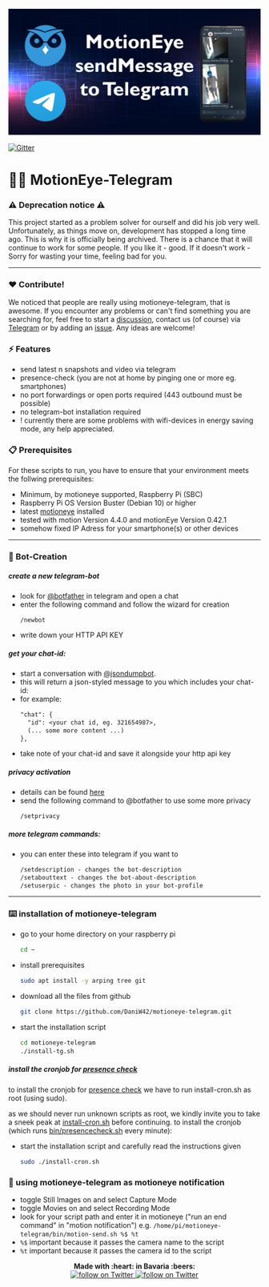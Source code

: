 ![Header Image](/assets/repository-open-graph.png)

[![Gitter](https://badges.gitter.im/motioneye-telegram/community.svg)](https://gitter.im/motioneye-telegram/community?utm_source=badge&utm_medium=badge&utm_campaign=pr-badge)

# :movie_camera::iphone: MotionEye-Telegram

### :warning: Deprecation notice :warning:
This project started as a problem solver for ourself and did his job very well. Unfortunately, as things move on, development has stopped a long time ago. This is why it is officially being archived. There is a chance that it will continue to work for some people. If you like it - good. If it doesn't work - Sorry for wasting your time, feeling bad for you.

----------

### :heart: Contribute!
We noticed that people are really using motioneye-telegram, that is awesome. If you encounter any problems or can't find something you are searching for, feel free to start a [discussion](https://github.com/DaniW42/motioneye-telegram/discussions), contact us (of course) via [Telegram](https://t.me/daniw42) or by adding an [issue](https://github.com/DaniW42/motioneye-telegram/issues). Any ideas are welcome!

### :zap: Features
*   send latest n snapshots and video via telegram
*   presence-check (you are not at home by pinging one or more eg. smartphones)
*   no port forwardings or open ports required (443 outbound must be possible)
*   no telegram-bot installation required
*   ! currently there are some problems with wifi-devices in energy saving mode, any help appreciated.

### :clipboard: Prerequisites

For these scripts to run, you have to ensure that your environment meets the follwing prerequisites:
*   Minimum, by motioneye supported, Raspberry Pi (SBC)
*   Raspberry Pi OS Version Buster (Debian 10) or higher
*   latest [motioneye](https://github.com/ccrisan/motioneye/wiki/Installation) installed
*   tested with motion Version 4.4.0 and motionEye Version 0.42.1
*   somehow fixed IP Adress for your smartphone(s) or other devices

----------

### :robot: Bot-Creation

##### create a new telegram-bot
*   look for [@botfather](https://t.me/botfather) in telegram and open a chat
*	enter the following command and follow the wizard for creation
    ```
    /newbot
    ```
*   write down your HTTP API KEY 

##### get your chat-id:
*   start a conversation with [@jsondumpbot](https://t.me/jsondumpbot).
*   this will return a json-styled message to you which includes your chat-id:
*   for example:
    ````
    "chat": {
      "id": <your chat id, eg. 321654987>,
      (... some more content ...)
    },
    ````
*   take note of your chat-id and save it alongside your http api key

##### privacy activation 
*   details can be found [here](https://core.telegram.org/bots#privacy-mode)
*   send the following command to @botfather to use some more privacy  
    ```
    /setprivacy
    ```

##### more telegram commands:
*   you can enter these into telegram if you want to
    ```
    /setdescription - changes the bot-description
	/setabouttext - changes the bot-about-description
	/setuserpic - changes the photo in your bot-profile
    ```

----------

### :keyboard: installation of motioneye-telegram
*   go to your home directory on your raspberry pi
    ```sh
    cd ~
    ```
*   install prerequisites
    ```sh
    sudo apt install -y arping tree git
    ```
*   download all the files from github 
    ```sh
    git clone https://github.com/DaniW42/motioneye-telegram.git
    ```
*   start the installation script
    ```sh
    cd motioneye-telegram
    ./install-tg.sh
    ```

##### install the cronjob for [presence check](https://github.com/DaniW42/motioneye-telegram/blob/master/docs/PRESENCECHECK.md)
   to install the cronjob for [presence check](https://github.com/DaniW42/motioneye-telegram/blob/master/docs/PRESENCECHECK.md) we have to run install-cron.sh as root (using sudo).
   
   as we should never run unknown scripts as root, we kindly invite you to take a sneek peak at [install-cron.sh](https://github.com/DaniW42/motioneye-telegram/blob/master/install-cron.sh) before continuing.
   to install the cronjob (which runs [bin/presencecheck.sh](https://github.com/DaniW42/motioneye-telegram/blob/master/bin/presencecheck.sh) every minute):
*   start the installation script and carefully read the instructions given
    ```sh
    sudo ./install-cron.sh
    ```

### :rocket: using motioneye-telegram as motioneye notification 

*   toggle Still Images on and select Capture Mode
*   toggle Movies on and select Recording Mode	
*   look for your script path and enter it in motioneye ("run an end command" in "motion notification")
	e.g. ```/home/pi/motioneye-telegram/bin/motion-send.sh %$ %t```
*   ```%$``` important because it passes the camera name to the script
*   ```%t``` important because it passes the camera id to the script

<p align="center">
	<b>Made with :heart: in Bavaria :beers:</b>
	<br />
	<a href="https://twitter.com/intent/follow?screen_name=daniw1337">
        	<img src="https://img.shields.io/twitter/follow/daniw1337?style=social&logo=twitter" alt="follow on Twitter">
	</a>
	<a href="https://twitter.com/intent/follow?screen_name=talentpierre">
		<img src="https://img.shields.io/twitter/follow/talentpierre?style=social&logo=twitter" alt="follow on Twitter">
	</a>
</p>

